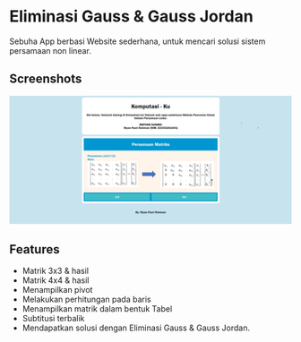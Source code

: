 
# Eliminasi Gauss & Gauss Jordan

Sebuha App berbasi Website sederhana, untuk mencari solusi sistem persamaan non linear.


## Screenshots

![Screenshot halaman](https://github.com/riyanfazrirahman/code-numerik/blob/main/assets/Screenshot-halaman.png?raw=true)
## Features

- Matrik 3x3 & hasil
- Matrik 4x4 & hasil
- Menampilkan pivot
- Melakukan perhitungan pada baris
- Menampilkan matrik dalam bentuk Tabel
- Subtitusi terbalik
- Mendapatkan solusi dengan Eliminasi Gauss & Gauss Jordan.

